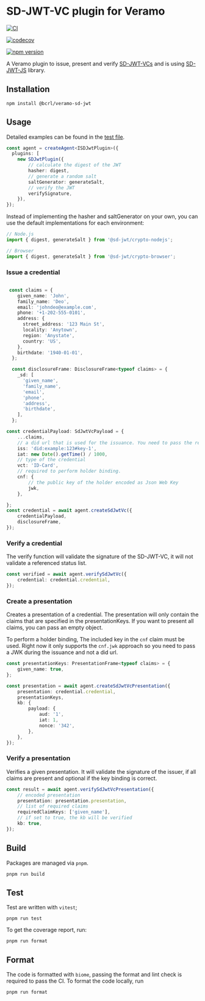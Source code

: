 # SD-JWT-VC plugin for Veramo

[![CI](https://github.com/cre8/sd-jwt-veramo/actions/workflows/cicd.yml/badge.svg)](https://github.com/cre8/sd-jwt-veramo/actions/workflows/cicd.yml)

[![codecov](https://codecov.io/gh/cre8/sd-jwt-veramo/graph/badge.svg?token=qLMSDFL0gV)](https://codecov.io/gh/cre8/sd-jwt-veramo)

[![npm version](https://badge.fury.io/js/@bcrl%2Fveramo-sd-jwt.svg)](https://badge.fury.io/js/@bcrl%2Fveramo-sd-jwt)

A Veramo plugin to issue, present and verify [SD-JWT-VCs](https://datatracker.ietf.org/doc/draft-ietf-oauth-sd-jwt-vc/) and is using [SD-JWT-JS](https://github.com/openwallet-foundation-labs/sd-jwt-js) library.


## Installation

```shell
npm install @bcrl/veramo-sd-jwt
```

## Usage

Detailed examples can be found in the [test file](./src/agent-plugin/sd-jwt-plugin.spec.ts).

```typescript
const agent = createAgent<ISDJwtPlugin>({
  plugins: [
    new SDJwtPlugin({
        // calculate the digest of the JWT
        hasher: digest,
        // generate a random salt
        saltGenerator: generateSalt,
        // verify the JWT
        verifySignature,
    }),
});
```

Instead of implementing the hasher and saltGenerator on your own, you can use the default implementations for each environment:
```typescript
// Node.js
import { digest, generateSalt } from '@sd-jwt/crypto-nodejs';

// Browser
import { digest, generateSalt } from '@sd-jwt/crypto-browser';
```

### Issue a credential

```typescript

 const claims = {    
    given_name: 'John',
    family_name: 'Deo',
    email: 'johndeo@example.com',
    phone: '+1-202-555-0101',
    address: {
      street_address: '123 Main St',
      locality: 'Anytown',
      region: 'Anystate',
      country: 'US',
    },
    birthdate: '1940-01-01',
  };

  const disclosureFrame: DisclosureFrame<typeof claims> = {
    _sd: [
      'given_name',
      'family_name',
      'email',
      'phone',
      'address',
      'birthdate',
    ],
  };

const credentialPayload: SdJwtVcPayload = {
    ...claims,
    // a did url that is used for the issuance. You need to pass the reference to the key that is used to sign the JWT
    iss: 'did:example:123#key-1',
    iat: new Date().getTime() / 1000,
    // type of the credential
    vct: 'ID-Card',
    // required to perform holder binding.
    cnf: {
        // the public key of the holder encoded as Json Web Key
        jwk,
    },

};
const credential = await agent.createSdJwtVc({
    credentialPayload,
    disclosureFrame,
});
```

### Verify a credential
The verify function will validate the signature of the SD-JWT-VC, it will not validate a referenced status list.

```typescript
const verified = await agent.verifySdJwtVc({
    credential: credential.credential,
});
```

### Create a presentation
Creates a presentation of a credential. The presentation will only contain the claims that are specified in the presentationKeys. If you want to present all claims, you can pass an empty object.

To perform a holder binding, The included key in the `cnf` claim must be used. Right now it only supports the `cnf.jwk` approach so you need to pass a JWK during the issuance and not a did url.

```typescript
const presentationKeys: PresentationFrame<typeof claims> = {
    given_name: true,
};

const presentation = await agent.createSdJwtVcPresentation({
    presentation: credential.credential,
    presentationKeys,
    kb: {
        payload: {
            aud: '1',
            iat: 1,
            nonce: '342',
        },
    },
});
```

### Verify a presentation
Verifies a given presentation. It will validate the signature of the issuer, if all claims are present and optional if the key binding is correct.

```typescript
const result = await agent.verifySdJwtVcPresentation({
    // encoded presentation
    presentation: presentation.presentation,
    // list of required claims
    requiredClaimKeys: ['given_name'],
    // if set to true, the kb will be verified
    kb: true,
});
```

## Build
Packages are managed via `pnpm`.
```shell
pnpm run build
```

## Test
Test are written with `vitest`;

```shell
pnpm run test
```

To get the coverage report, run:
```shell
pnpm run format
```

## Format
The code is formatted with `biome`, passing the format and lint check is required to pass the CI. To format the code locally, run
```shell
pnpm run format
```